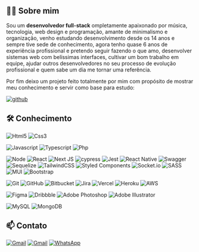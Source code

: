 ## 👨‍💻 Sobre mim

Sou um **desenvolvedor full-stack** ompletamente apaixonado por música, tecnologia, web design e programação, amante de minimalismo e organização, venho estudando desenvolvimento desde os 14 anos e sempre tive sede de conhecimento, agora tenho quase 6 anos de experiência profissional e pretendo seguir fazendo o que amo, desenvolver sistemas web com belíssimas interfaces, cultivar um bom trabalho em equipe, ajudar outros desenvolvedores no seu processo de evolução profissional e quem sabe um dia me tornar uma referência.

Por fim deixo um projeto feito totalmente por mim com propósito de mostrar meu conhecimento e servir como base para estudo:

[![github](https://img.shields.io/badge/GitHub-000000?style=for-the-badge&logo=GitHub&logoColor=white)](https://github.com/NewtonKelvin/social_media)

## 🛠️ Conhecimento

![Html5](https://img.shields.io/badge/Html5-orange?style=for-the-badge&logo=Html5&logoColor=white)
![Css3](https://img.shields.io/badge/Css3-blue?style=for-the-badge&logo=Css3&logoColor=white)

![Javascript](https://img.shields.io/badge/Javascript-gray?style=for-the-badge&logo=Javascript&logoColor=white)
![Typescript](https://img.shields.io/badge/Typescript-blue?style=for-the-badge&logo=Typescript&logoColor=white)
![Php](https://img.shields.io/badge/Php-787cb4?style=for-the-badge&logo=Php&logoColor=white)

![Node](https://img.shields.io/badge/Node-7cb73f?style=for-the-badge&logo=Nodedotjs&logoColor=white)
![React](https://img.shields.io/badge/React-blue?style=for-the-badge&logo=React&logoColor=white)
![Next JS](https://img.shields.io/badge/Next-black?style=for-the-badge&logo=next.js&logoColor=white)
![cypress](https://img.shields.io/badge/-cypress-%23E5E5E5?style=for-the-badge&logo=cypress&logoColor=058a5e)
![Jest](https://img.shields.io/badge/-jest-%23C21325?style=for-the-badge&logo=jest&logoColor=white)
![React Native](https://img.shields.io/badge/react_native-%2320232a.svg?style=for-the-badge&logo=react&logoColor=%2361DAFB)
![Swagger](https://img.shields.io/badge/-Swagger-%23Clojure?style=for-the-badge&logo=swagger&logoColor=white)
![Sequelize](https://img.shields.io/badge/Sequelize-52B0E7?style=for-the-badge&logo=Sequelize&logoColor=white)
![TailwindCSS](https://img.shields.io/badge/tailwindcss-%2338B2AC.svg?style=for-the-badge&logo=tailwind-css&logoColor=white)
![Styled Components](https://img.shields.io/badge/styled--components-DB7093?style=for-the-badge&logo=styled-components&logoColor=white)
![Socket.io](https://img.shields.io/badge/Socket.io-black?style=for-the-badge&logo=socket.io&badgeColor=010101)
![SASS](https://img.shields.io/badge/SASS-hotpink.svg?style=for-the-badge&logo=SASS&logoColor=white)
![MUI](https://img.shields.io/badge/MUI-%230081CB.svg?style=for-the-badge&logo=mui&logoColor=white)
![Bootstrap](https://img.shields.io/badge/bootstrap-%23563D7C.svg?style=for-the-badge&logo=bootstrap&logoColor=white)

![Git](https://img.shields.io/badge/git-%23F05033.svg?style=for-the-badge&logo=git&logoColor=white)
![GitHub](https://img.shields.io/badge/github-%23121011.svg?style=for-the-badge&logo=github&logoColor=white)
![Bitbucket](https://img.shields.io/badge/bitbucket-%230047B3.svg?style=for-the-badge&logo=bitbucket&logoColor=white)
![Jira](https://img.shields.io/badge/jira-%230A0FFF.svg?style=for-the-badge&logo=jira&logoColor=white)
![Vercel](https://img.shields.io/badge/vercel-%23000000.svg?style=for-the-badge&logo=vercel&logoColor=white)
![Heroku](https://img.shields.io/badge/heroku-%23430098.svg?style=for-the-badge&logo=heroku&logoColor=white)
![AWS](https://img.shields.io/badge/AWS-%23FF9900.svg?style=for-the-badge&logo=amazon-aws&logoColor=white)

![Figma](https://img.shields.io/badge/figma-%23F24E1E.svg?style=for-the-badge&logo=figma&logoColor=white)
![Dribbble](https://img.shields.io/badge/Dribbble-EA4C89?style=for-the-badge&logo=dribbble&logoColor=white)
![Adobe Photoshop](https://img.shields.io/badge/adobe%20photoshop-%2331A8FF.svg?style=for-the-badge&logo=adobe%20photoshop&logoColor=white)
![Adobe Illustrator](https://img.shields.io/badge/adobe%20illustrator-%23FF9A00.svg?style=for-the-badge&logo=adobe%20illustrator&logoColor=white)

![MySQL](https://img.shields.io/badge/mysql-%2300f.svg?style=for-the-badge&logo=mysql&logoColor=white)
![MongoDB](https://img.shields.io/badge/MongoDB-%234ea94b.svg?style=for-the-badge&logo=mongodb&logoColor=white)


## 📫 Contato

[![Gmail](https://img.shields.io/badge/kelvinnewtonsm@gmail.com-D14836?style=for-the-badge&logo=gmail&logoColor=white)](mailto:kelvinnewtonsm@gmail.com)
[![Gmail](https://img.shields.io/badge/LinkedIn-blue?style=for-the-badge&logo=Linkedin&logoColor=white)](https://www.linkedin.com/in/newton-kelvin/)
[![WhatsApp](https://img.shields.io/badge/WhatsApp-25D366?style=for-the-badge&logo=whatsapp&logoColor=white)](https://wa.me/5511952542591)

<!--
**NewtonKelvin/NewtonKelvin** is a ✨ _special_ ✨ repository because its `README.md` (this file) appears on your GitHub profile.

Here are some ideas to get you started:

- 🔭 I’m currently working on ...
- 🌱 I’m currently learning ...
- 👯 I’m looking to collaborate on ...
- 🤔 I’m looking for help with ...
- 💬 Ask me about ...
- 📫 How to reach me: ...
- 😄 Pronouns: ...
- ⚡ Fun fact: ...
-->
